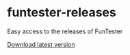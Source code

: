 # funtester-releases
Easy access to the releases of FunTester

[Download latest version](https://github.com/funtester/funtester-releases/raw/master/funtester-0.7c.1.zip)
